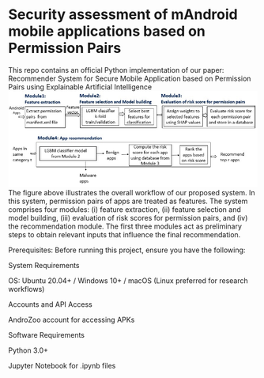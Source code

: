 # Security assessment of mAndroid mobile applications based on Permission Pairs
This repo contains an official Python implementation of our paper: Recommender System for Secure Mobile Application based on Permission Pairs using Explainable Artificial Intelligence
 ![Image Alt](https://github.com/tejaswivij/Mobile-App-Security-with-Permission-Pairs/blob/main/framework.jpg?raw=true)
The figure above illustrates the overall workflow of our proposed system. In this system, permission pairs of apps are treated as features. The system comprises four modules: (i) feature extraction, (ii) feature selection and model building, (iii) evaluation of risk scores for permission pairs, and (iv) the recommendation module. The first three modules act as preliminary steps to obtain relevant inputs that influence the final recommendation.

Prerequisites:
Before running this project, ensure you have the following:

System Requirements

OS: Ubuntu 20.04+ / Windows 10+ / macOS (Linux preferred for research workflows)

Accounts and API Access

AndroZoo account for accessing APKs

Software Requirements

Python 3.0+

Jupyter Notebook for .ipynb files
